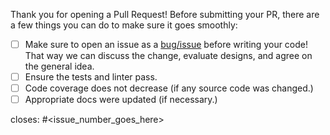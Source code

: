Thank you for opening a Pull Request! Before submitting your PR, there are a few things you can do to make sure it goes smoothly:

- [ ] Make sure to open an issue as a [bug/issue](https://github.com/googleapis/{{metadata['repo']['name']}}/issues) before writing your code!  That way we can discuss the change, evaluate designs, and agree on the general idea.
- [ ] Ensure the tests and linter pass.
- [ ] Code coverage does not decrease (if any source code was changed.)
- [ ] Appropriate docs were updated (if necessary.)

closes: #<issue_number_goes_here>